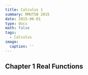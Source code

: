 ```yaml
---
title: Calculus 1
summary: RMUTSB 2015
date: 2015-06-01
type: docs
math: false
tags:
  - Calculus
image:
  caption: ''
---
```


## Chapter 1 Real Functions
